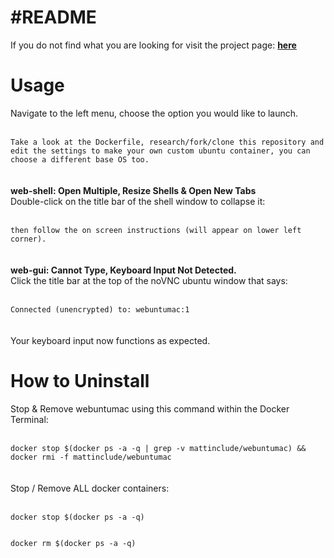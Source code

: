 <h1>#README</h1>
<p>If you do not find what you are looking for visit the project page: <a href="https://github.com/mattinclude/webuntumac"><strong>here</strong></a></p>

<h1>Usage</h1>
<p>
Navigate to the left menu, choose the option you would like to launch.  
<br><br><code>
Take a look at the Dockerfile, research/fork/clone this repository and edit the settings to make your own custom ubuntu container, you can choose a different base OS too.  
</code><br><br>
<strong>
web-shell: Open Multiple, Resize Shells & Open New Tabs
</strong><br>
Double-click on the title bar of the shell window to collapse it:
<br><br><code>
then follow the on screen instructions (will appear on lower left corner).
</code><br><br>
<strong>
web-gui: Cannot Type, Keyboard Input Not Detected.
</strong><br>
Click the title bar at the top of the noVNC ubuntu window that says:
<br><br><code>
Connected (unencrypted) to: webuntumac:1
</code><br><br>
Your keyboard input now functions as expected.</p>

<h1>How to Uninstall</h1>
<p>
Stop & Remove webuntumac using this command within the Docker Terminal:
<br><br><code>
docker stop $(docker ps -a -q | grep -v mattinclude/webuntumac) && docker rmi -f mattinclude/webuntumac
</code>
<br><br>
Stop / Remove ALL docker containers:
<br><br><code>
docker stop $(docker ps -a -q) <br><br>
docker rm $(docker ps -a -q)
</code></p><br>
